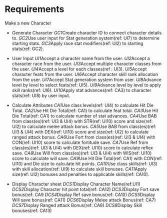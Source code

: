 # Requirements


Make a new Character

 - Generate Character
	*GC1*Create character ID to connect character details to.
	*GC2*Use user input for Stat generation system(ref: UI7) to 
		determine starting stats.
	*GC3*Apply race stat modifiers(ref: UI2) to starting stats(ref: GC2).
	

 - User Input
	*UI1*Accept a character name from the user.
	*UI2*Accept a character race from the user.
	*UI3*Accept multiple character classes from the user.
	*UI4*Accept a level for each classes(ref : UI3).
	*UI5*Accept character feats from the user.
	*UI6*Accept character skill rank allocation from the user.
	*UI7*Accept Stat generation system from user.
	*UI8*Advance level by level to select feats(ref: UI5).
	*UI9*Advance level by level to apply skill ranks(ref: UI6).
	*UI10*Apply stat advances(ref: CA3) to character stats(ref: UI8) by user input.
	
	
 - Calculate Attributes
	*CA1*Use class levels(ref: UI4) to calculate Hit Die Total.
	*CA2*Use Hit Die Total(ref: CA1) to calculate feat total.
	*CA3*Use Hit Die Total(ref: CA1) to calculate number of stat advances.
	*CA4*Use BAB from class(es)(ref: UI3 & UI4) with STR(ref: UI10) score and size(ref: UI2) to calculate melee attack bonus.
	*CA5*Use BAB from class(es)(ref: UI3 & UI4) with DEX(ref: UI10) score and size(ref: UI2) to calculate ranged attack bonus.
	*CA6*Use Fort from class(es)(ref: UI3 & UI4) with CON(ref: UI10) score to calculate fortitude save.
	*CA7*Use Ref from class(es)(ref: UI3 & UI4) with DEX(ref: UI10) score to calculate reflex save.
	*CA8*Use Will from class(es)(ref: UI3 & UI4) with WIS(ref: UI10) score to calculate will save.
	*CA9*Use Hit Die Total(ref: CA1) with CON(ref: UI10) and Die size to calculate hit points.
	*CA10*Use class skills(ref: UI3) with skill allocation(ref: UI9) to calculate skill bonuses.
	*CA11*Apply size(ref: UI2) bonuses and penalties to applicable skills(ref: CA10).
	
 - Display Character sheet
	*DCS1*Display Character Name(ref:UI1)
	*DCS2*Display Character hit point total(ref: CA12)
	*DCS3*Display Fort save bonus(ref: CA9
	*DCS4*Display Ref save bonus(ref: CA10)
	*DCS5*Display Will save bonus(ref: CA11)
	*DCS6*Display Melee attack Bonus(ref: CA7)
	*DCS7*Display Ranged attack Bonus(ref: CA8)
	*DCS8*Display Skill bonuses(ref: CA13)
	